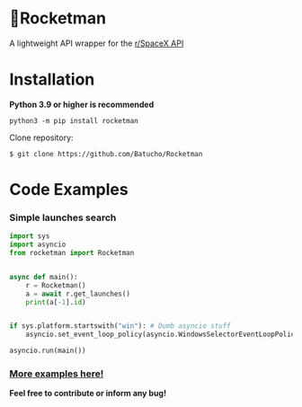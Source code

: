 # 🚀Rocketman

A lightweight API wrapper for the [r/SpaceX API](https://github.com/r-spacex/SpaceX-API)

# Installation

**Python 3.9 or higher is recommended**

```
python3 -m pip install rocketman
```

Clone repository:

```
$ git clone https://github.com/Batucho/Rocketman
```
# Code Examples

### Simple launches search
```py
import sys
import asyncio
from rocketman import Rocketman


async def main():
    r = Rocketman()
    a = await r.get_launches()
    print(a[-1].id)


if sys.platform.startswith("win"): # Dumb asyncio stuff
    asyncio.set_event_loop_policy(asyncio.WindowsSelectorEventLoopPolicy())

asyncio.run(main())
```

### [More examples here!](https://github.com/Batucho/Rocketman/tree/main/examples)

**Feel free to contribute or inform any bug!**
